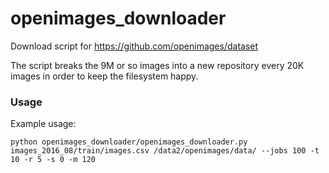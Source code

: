 # openimages_downloader

Download script for https://github.com/openimages/dataset

The script breaks the 9M or so images into a new repository every 20K images in order to keep the filesystem happy.

### Usage
Example usage:
```
python openimages_downloader/openimages_downloader.py images_2016_08/train/images.csv /data2/openimages/data/ --jobs 100 -t 10 -r 5 -s 0 -m 120
```
